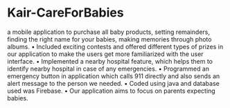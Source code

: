 # Kair-CareForBabies
a mobile application to purchase all baby products, setting remainders,
finding the right name for your babies, making memories through photo albums.
• Included exciting contests and offered different types of prizes in our application to
make the users get more familiarized with the user interface.
• Implemented a nearby hospital feature, which helps them to identify nearby hospital
in case of any emergencies.
• Programmed an emergency button in application which calls 911 directly and also
sends an alert message to the person we needed.
• Coded using java and database used was Firebase.
• Our application aims to focus on parents expecting babies.
